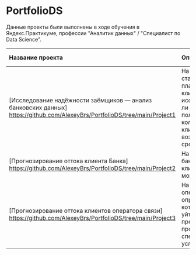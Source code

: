 # PortfolioDS
Данные проекты были выполнены в ходе обучения в Яндекс.Практикуме, профессии "Аналитик данных" / "Специалист по Data Science".

| Название проекта | Описание | Используемые библиотеки | 
| :---------------------- | :---------------------- | :---------------------- |
| [Исследование надёжности заёмщиков — анализ банковских данных] https://github.com/AlexeyBrs/PortfolioDS/tree/main/Project1| На основе статистики о платёжеспособности клиентов исследовать влияет ли семейное положение и количество детей клиента на факт возврата кредита в срок | *pandas* *python*  |
| [Прогнозирование оттока клиента Банка] https://github.com/AlexeyBrs/PortfolioDS/tree/main/Project2| На основе данных из банка определить клиента, который может уйти | *pandas* *python* *matplotlib* *scikit-learn* |
| [Прогнозирование оттока клиентов оператора связи] https://github.com/AlexeyBrs/PortfolioDS/tree/main/Project3| На основе данных оператора определить клиента, который может уйти,ему будут предложены промокоды и специальные условия | *pandas* *python* *numpy* *seaborn* *scikit-learn* *lightgbm* *catboost*|
